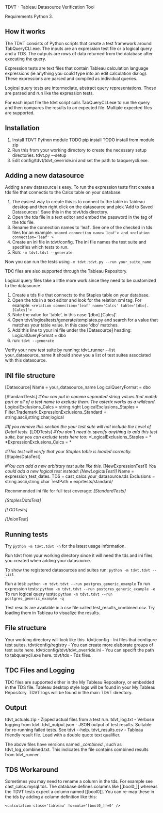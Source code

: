 TDVT - Tableau Datasource Verification Tool

Requirements
    Python 3.

How it works
---------------
The TDVT consists of Python scripts that create a test framework around TabQueryCLI.exe. The inputs are an expression test file or a logical query and a TDS. The outputs are rows of data returned from the database after executing the query.

Expression tests are text files that contain Tableau calculation language expressions (ie anything you could type into an edit calculation dialog). These expressions are parsed and compiled as individual queries.

Logical query tests are intermediate, abstract query representations. These are parsed and run like the expression tests.

For each input file the tdvt script calls TabQueryCLI.exe to run the query and then compares the results to an expected file. Multiple expected files are supported.


Installation
---------------

1. Install TDVT Python module
    TODO pip install
    TODO install from module zip
2. Run this from your working directory to create the necessary setup directories.
    tdvt.py --setup
3. Edit config/tdvt/tdvt_override.ini and set the path to tabquerycli.exe.

Adding a new datasource
---------------
Adding a new datasource is easy. To run the expression tests first create a tds file that connectis to the Calcs table on your database.
1. The easiest way to create this is to connect to the table in Tableau desktop and then right click on the datasource and pick 'Add to Saved Datasources'. Save this in the tdvt/tds directory.
2. Open the tds file in a text editor and embed the password in the <connection> tag of the tds file.
3. Rename the connection names to 'leaf'. See one of the checked in tds files for an example. `<named-connection name='leaf'> and <relation connection='leaf' >`
4. Create an ini file in tdvt/config. The ini file names the test suite and specifies which tests to run.
5. Run: `-m tdvt.tdvt --generate`

Now you can run the tests using `-m tdvt.tdvt.py --run your_suite_name`

TDC files are also supported through the Tableau Repository.

Logical query files take a little more work since they need to be customized to the datasource. 
1. Create a tds file that connects to the Staples table on your database.
2. Open the tds in a text editor and look for the relation xml tag. For example: `<relation connection='leaf' name='Calcs' table='[dbo].[Calcs]'>`
3. Note the value for 'table', in this case '[dbo].[Calcs]'.
4. Open tdvt/logicaltests/generate/templates.py and search for a value that matches your table value. In this case 'dbo' matches.
5. Add this line to your ini file under the [Datasource] heading: LogicalQueryFormat = dbo
6. run: `tdvt --generate`

Verify your new test suite by running: tdvt_runner --list your_datasource_name
It should show you a list of test suites associated with this datasource.

INI file structure
---------------
[Datasource]
Name = your_datasource_name
LogicalQueryFormat = dbo

[StandardTests]
*\#You can put in comma separated string values that match part or all of a test name to exclude them. The asterix works as a wildcard.*
LogicalExclusions_Calcs = string.right
LogicalExclusions_Staples = Filter.Trademark
ExpressionExclusions_Standard = string.ascii,string.char,logical

*#If you remove this section the your test sute will not include the Level of Detail tests.*
[LODTests]
*\#You don't need to specify anything to add this test suite, but you can exclude tests here too:*
*LogicalExclusions_Staples = *
*ExpressionExclusions_Calcs = *

*#This test will verify that your Staples table is loaded correctly.* 
[StaplesDataTest]

*\#You can add a new arbitrary test suite like this.*
[NewExpressionTest1]
*You could add a new logical test instead:*
*[NewLogicalTest1]*
Name = expression_test_dates.
TDS = cast_calcs.your_datasource.tds
Exclusions = string.ascii,string.char
TestPath = exprtests/standard/

Recommended ini file for full test coverage:
*[StandardTests]*

*[StaplesDataTest]*

*[LODTests]*

*[UnionTest]*

Running tests
---------------
Try `python -m tdvt.tdvt -h` for the latest usage information.

Run tdvt from your working directory since it will need the tds and ini files you created when adding your datasource.

To show the registered datasources and suites run: `python -m tdvt.tdvt --list`

Run a test:
`python -m tdvt.tdvt --run postgres_generic_example`
To run expression tests:
`python -m tdvt.tdvt --run postgres_generic_example -e`
To run logical query tests:
`python -m tdvt.tdvt --run postgres_generic_example -q`

Test results are available in a csv file called test_results_combined.csv. Try loading them in Tableau to visualize the results.


File structure
---------------
Your working directory will look like this.
        tdvt/config - Ini files that configure test suites.
        tdvt/config/registry - You can create more elaborate groups of test suite here.
        tdvt/config/tdvt/tdvt_override.ini - You can specift the path to tabquerycli.exe here.
        tdvt/tds - Tds files.

TDC Files and Logging
---------------
TDC files are supported either in the My Tableau Repository, or embedded in the TDS file.
Tableau desktop style logs will be found in your My Tableau Repository. TDVT logs will be found in the main TDVT directory.

Output
---------------
tdvt_actuals.zip - Zipped actual files from a test run.
tdvt_log.txt - Verbose logging from tdvt.
tdvt_output.json - JSON output of test results. Suitable for re-running failed tests. See tdvt --help.
tdvt_results.csv - Tableau friendly result file. Load with a double quote text qualifier.

The above files have versions named *_combined.*, such as tdvt_log_combined.txt. This indicates the file contains combined results from tdvt_runner.

TDS Workaround
---------------
Sometimes you may need to rename a column in the tds. For example see cast_calcs.mysql.tds. The database defines columns like [[bool0_]] whereas the TDVT tests expect a column named [[bool0]]. You can re-map these in the tds by adding a column definition like this:

<column datatype='boolean' name='[bool0]' role='dimension' type='nominal'>

    <calculation class='tableau' formula='[bool0_]!=0' />

</column>



